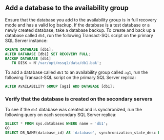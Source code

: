 
## Add a database to the availability group

Ensure that the database you add to the availability group is in full recovery mode and has a valid log backup. If the database is a test database or a newly created database, take a database backup. To create and back up a database called `db1`, run the following Transact-SQL script on the primary SQL Server instance:

```sql
CREATE DATABASE [db1];
ALTER DATABASE [db1] SET RECOVERY FULL;
BACKUP DATABASE [db1]
   TO DISK = N'/var/opt/mssql/data/db1.bak';
```

To add a database called `db1` to an availability group called `ag1`, run the following Transact-SQL script on the primary SQL Server replica:

```sql
ALTER AVAILABILITY GROUP [ag1] ADD DATABASE [db1];
```

### Verify that the database is created on the secondary servers

To see if the `db1` database was created and is synchronized, run the following query on each secondary SQL Server replica:

```sql
SELECT * FROM sys.databases WHERE name = 'db1';
GO
SELECT DB_NAME(database_id) AS 'database', synchronization_state_desc FROM sys.dm_hadr_database_replica_states;
```
